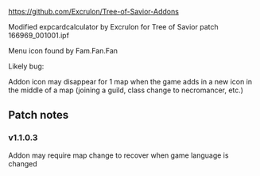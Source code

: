 https://github.com/Excrulon/Tree-of-Savior-Addons

Modified expcardcalculator by Excrulon for Tree of Savior patch 166969_001001.ipf

Menu icon found by Fam.Fan.Fan

Likely bug:

Addon icon may disappear for 1 map when the game adds in a new icon in the middle of a map (joining a guild, class change to necromancer, etc.)


Patch notes
---
### v1.1.0.3

Addon may require map change to recover when game language is changed